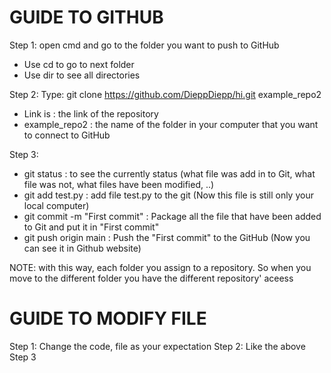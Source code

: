 # GUIDE TO GITHUB

Step 1: open cmd and go to the folder you want to push to GitHub
+ Use cd to go to next folder
+ Use dir to see all directories

Step 2: Type:  git clone https://github.com/DieppDiepp/hi.git example_repo2
+ Link is : the link of the repository
+ example_repo2 : the name of the folder in your computer that you want to connect to GitHub

Step 3: 
+ git status : to see the currently status (what file was add in to Git, what file was not, what files have been modified, ..)
+ git add test.py : add file test.py to the git (Now this file is still only your local computer)
+ git commit -m "First commit" : Package all the file that have been added to Git and put it in "First commit"
+ git push origin main : Push the "First commit" to the GitHub (Now you can see it in Github website)

NOTE: with this way, each folder you assign to a repository. 
So when you move to the different folder you have the different repository' aceess

# GUIDE TO MODIFY FILE

Step 1: Change the code, file as your expectation
Step 2: Like the above Step 3
